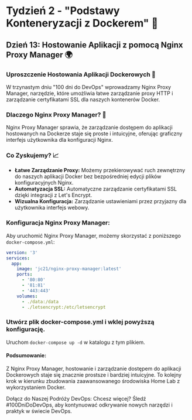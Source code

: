 # Tydzień 2 - "Podstawy Konteneryzacji z Dockerem" 🚀

## Dzień 13: Hostowanie Aplikacji z pomocą Nginx Proxy Manager 🌍

### Uproszczenie Hostowania Aplikacji Dockerowych 🚀

W trzynastym dniu "100 dni do DevOps" wprowadzamy Nginx Proxy Manager, narzędzie, które umożliwia łatwe zarządzanie proxy HTTP i zarządzanie certyfikatami SSL dla naszych kontenerów Docker.

### Dlaczego Nginx Proxy Manager? 🤔

Nginx Proxy Manager sprawia, że zarządzanie dostępem do aplikacji hostowanych na Dockerze staje się proste i intuicyjne, oferując graficzny interfejs użytkownika dla konfiguracji Nginx.

### Co Zyskujemy? 📈

- **Łatwe Zarządzanie Proxy:** Możemy przekierowywać ruch zewnętrzny do naszych aplikacji Docker bez bezpośredniej edycji plików konfiguracyjnych Nginx.
- **Automatyzacja SSL:** Automatyczne zarządzanie certyfikatami SSL dzięki integracji z Let's Encrypt.
- **Wizualna Konfiguracja:** Zarządzanie ustawieniami przez przyjazny dla użytkownika interfejs webowy.

### Konfiguracja Nginx Proxy Manager:

Aby uruchomić Nginx Proxy Manager, możemy skorzystać z poniższego `docker-compose.yml`:

```yaml
version: '3'
services:
  app:
    image: 'jc21/nginx-proxy-manager:latest'
    ports:
      - '80:80'
      - '81:81'
      - '443:443'
    volumes:
      - ./data:/data
      - ./letsencrypt:/etc/letsencrypt
```

### Utwórz plik docker-compose.yml i wklej powyższą konfigurację.
Uruchom `docker-compose up -d` w katalogu z tym plikiem.

#### Podsumowanie:
Z Nginx Proxy Manager, hostowanie i zarządzanie dostępem do aplikacji Dockerowych staje się znacznie prostsze i bardziej intuicyjne. To kolejny krok w kierunku zbudowania zaawansowanego środowiska Home Lab z wykorzystaniem Docker.

Dołącz do Naszej Podróży DevOps:
Chcesz więcej? Śledź #100DniDoDevOps, aby kontynuować odkrywanie nowych narzędzi i praktyk w świecie DevOps.